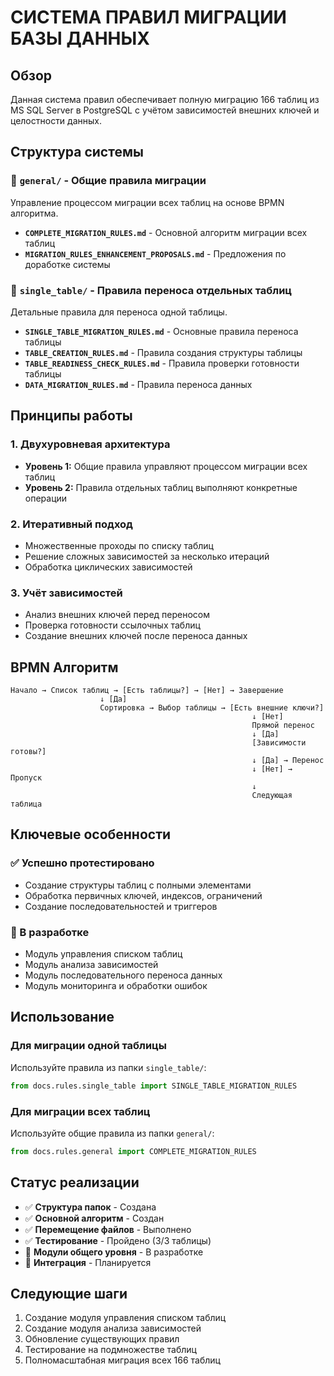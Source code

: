 # СИСТЕМА ПРАВИЛ МИГРАЦИИ БАЗЫ ДАННЫХ

## Обзор

Данная система правил обеспечивает полную миграцию 166 таблиц из MS SQL Server в PostgreSQL с учётом зависимостей внешних ключей и целостности данных.

## Структура системы

### 📁 `general/` - Общие правила миграции
Управление процессом миграции всех таблиц на основе BPMN алгоритма.

- **`COMPLETE_MIGRATION_RULES.md`** - Основной алгоритм миграции всех таблиц
- **`MIGRATION_RULES_ENHANCEMENT_PROPOSALS.md`** - Предложения по доработке системы

### 📁 `single_table/` - Правила переноса отдельных таблиц
Детальные правила для переноса одной таблицы.

- **`SINGLE_TABLE_MIGRATION_RULES.md`** - Основные правила переноса таблицы
- **`TABLE_CREATION_RULES.md`** - Правила создания структуры таблицы
- **`TABLE_READINESS_CHECK_RULES.md`** - Правила проверки готовности таблицы
- **`DATA_MIGRATION_RULES.md`** - Правила переноса данных

## Принципы работы

### 1. Двухуровневая архитектура
- **Уровень 1:** Общие правила управляют процессом миграции всех таблиц
- **Уровень 2:** Правила отдельных таблиц выполняют конкретные операции

### 2. Итеративный подход
- Множественные проходы по списку таблиц
- Решение сложных зависимостей за несколько итераций
- Обработка циклических зависимостей

### 3. Учёт зависимостей
- Анализ внешних ключей перед переносом
- Проверка готовности ссылочных таблиц
- Создание внешних ключей после переноса данных

## BPMN Алгоритм

```
Начало → Список таблиц → [Есть таблицы?] → [Нет] → Завершение
                    ↓ [Да]
                    Сортировка → Выбор таблицы → [Есть внешние ключи?]
                                                      ↓ [Нет]
                                                      Прямой перенос
                                                      ↓ [Да]
                                                      [Зависимости готовы?]
                                                      ↓ [Да] → Перенос
                                                      ↓ [Нет] → Пропуск
                                                      ↓
                                                      Следующая таблица
```

## Ключевые особенности

### ✅ Успешно протестировано
- Создание структуры таблиц с полными элементами
- Обработка первичных ключей, индексов, ограничений
- Создание последовательностей и триггеров

### 🔄 В разработке
- Модуль управления списком таблиц
- Модуль анализа зависимостей
- Модуль последовательного переноса данных
- Модуль мониторинга и обработки ошибок

## Использование

### Для миграции одной таблицы
Используйте правила из папки `single_table/`:
```python
from docs.rules.single_table import SINGLE_TABLE_MIGRATION_RULES
```

### Для миграции всех таблиц
Используйте общие правила из папки `general/`:
```python
from docs.rules.general import COMPLETE_MIGRATION_RULES
```

## Статус реализации

- ✅ **Структура папок** - Создана
- ✅ **Основной алгоритм** - Создан
- ✅ **Перемещение файлов** - Выполнено
- ✅ **Тестирование** - Пройдено (3/3 таблицы)
- 🔄 **Модули общего уровня** - В разработке
- 🔄 **Интеграция** - Планируется

## Следующие шаги

1. Создание модуля управления списком таблиц
2. Создание модуля анализа зависимостей
3. Обновление существующих правил
4. Тестирование на подмножестве таблиц
5. Полномасштабная миграция всех 166 таблиц